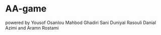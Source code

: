 # AA-game

powered by 
Yousof Osanlou
Mahbod Ghadiri Sani
Duniyal Rasouli
Danial Azimi
and
Aramn Rostami
